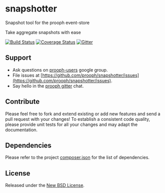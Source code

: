 # snapshotter

Snapshot tool for the prooph event-store

Take aggregate snapshots with ease

[![Build Status](https://travis-ci.org/prooph/snapshotter.svg?branch=master)](https://travis-ci.org/prooph/snapshotter)
[![Coverage Status](https://coveralls.io/repos/prooph/snapshotter/badge.svg?branch=master&service=github)](https://coveralls.io/github/prooph/snapshotter?branch=master)
[![Gitter](https://badges.gitter.im/Join%20Chat.svg)](https://gitter.im/prooph/improoph)

## Support

- Ask questions on [prooph-users](https://groups.google.com/forum/?hl=de#!forum/prooph) google group.
- File issues at [https://github.com/prooph/snapshotter/issues](https://github.com/prooph/snapshotter/issues).
- Say hello in the [prooph gitter](https://gitter.im/prooph/improoph) chat.

## Contribute

Please feel free to fork and extend existing or add new features and send a pull request with your changes!
To establish a consistent code quality, please provide unit tests for all your changes and may adapt the documentation.

## Dependencies

Please refer to the project [composer.json](composer.json) for the list of dependencies.

## License

Released under the [New BSD License](LICENSE).
